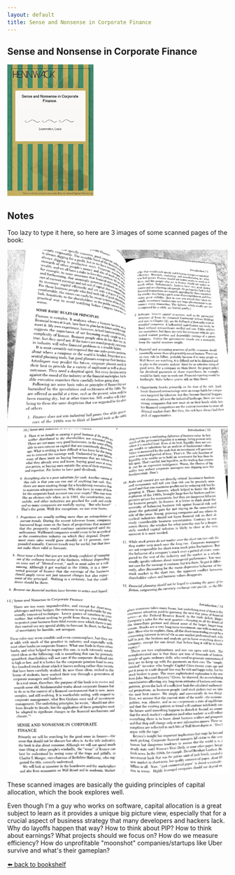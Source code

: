 ```yaml
---
layout: default
title: Sense and Nonsense in Corporate Finance
---
```


## Sense and Nonsense in Corporate Finance

<img src="/photos/books/sense-and-nonsense-in-corporate-finance.webp" height="300">

## Notes

Too lazy to type it here, so here are 3 images of some scanned pages of the book:

<img src="/photos/2023/sense-nonsense-1.png">
<img src="/photos/2023/sense-nonsense-2.png">
<img src="/photos/2023/sense-nonsense-3.png">

These scanned images are basically the guiding principles of capital allocation, which the book explores well.

Even though I'm a guy who works on software, capital allocation is a great subject to learn as it provides a unique big picture view, especially that for a crucial aspect of business strategy that many developers and hackers lack. Why do layoffs happen that way? How to think about PIP? How to think about earnings? What projects should we focus on? How do we measure efficiency? How do unprofitable "moonshot" companies/startups like Uber survive and what's their gameplan?

<a href="/bookshelf">⬅️ back to bookshelf</a>
